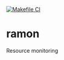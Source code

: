 [![Makefile CI](https://github.com/mtzguido/ramon/actions/workflows/makefile.yml/badge.svg)](https://github.com/mtzguido/ramon/actions/workflows/makefile.yml)
# ramon
Resource monitoring
